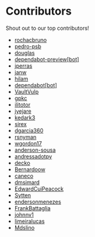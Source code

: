 # Contributors

Shout out to our top contributors!

- [rochacbruno](https://api.github.com/users/rochacbruno)
- [pedro-psb](https://api.github.com/users/pedro-psb)
- [douglas](https://api.github.com/users/douglas)
- [dependabot-preview[bot]](https://api.github.com/users/dependabot-preview%5Bbot%5D)
- [jperras](https://api.github.com/users/jperras)
- [janw](https://api.github.com/users/janw)
- [hilam](https://api.github.com/users/hilam)
- [dependabot[bot]](https://api.github.com/users/dependabot%5Bbot%5D)
- [VaultVulp](https://api.github.com/users/VaultVulp)
- [gpkc](https://api.github.com/users/gpkc)
- [ilitotor](https://api.github.com/users/ilitotor)
- [jyejare](https://api.github.com/users/jyejare)
- [kedark3](https://api.github.com/users/kedark3)
- [sirex](https://api.github.com/users/sirex)
- [dgarcia360](https://api.github.com/users/dgarcia360)
- [rsnyman](https://api.github.com/users/rsnyman)
- [wgordon17](https://api.github.com/users/wgordon17)
- [anderson-sousa](https://api.github.com/users/anderson-sousa)
- [andressadotpy](https://api.github.com/users/andressadotpy)
- [decko](https://api.github.com/users/decko)
- [Bernardoow](https://api.github.com/users/Bernardoow)
- [caneco](https://api.github.com/users/caneco)
- [dmsimard](https://api.github.com/users/dmsimard)
- [EdwardCuiPeacock](https://api.github.com/users/EdwardCuiPeacock)
- [Sytten](https://api.github.com/users/Sytten)
- [endersonmenezes](https://api.github.com/users/endersonmenezes)
- [FrankBattaglia](https://api.github.com/users/FrankBattaglia)
- [johnnv1](https://api.github.com/users/johnnv1)
- [limeiralucas](https://api.github.com/users/limeiralucas)
- [Mdslino](https://api.github.com/users/Mdslino)
